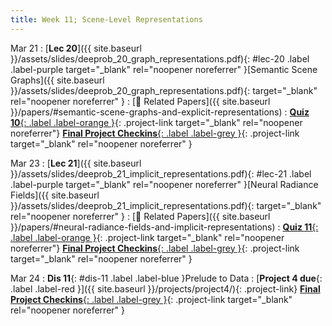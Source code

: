 ```yaml
---
title: Week 11; Scene-Level Representations
---
```


Mar 21
: [**Lec 20**]({{ site.baseurl }}/assets/slides/deeprob_20_graph_representations.pdf){: #lec-20 .label .label-purple target="_blank" rel="noopener noreferrer" }[Semantic Scene Graphs]({{ site.baseurl }}/assets/slides/deeprob_20_graph_representations.pdf){: target="_blank" rel="noopener noreferrer" }
  : [📃 Related Papers]({{ site.baseurl }}/papers/#semantic-scene-graphs-and-explicit-representations)
: [**Quiz 10**{: .label .label-orange }](https://www.gradescope.com/courses/480760){: .project-link target="_blank" rel="noopener noreferrer"} [**Final Project Checkins**{: .label .label-grey }](https://docs.google.com/spreadsheets/d/1hOdZyFN_mxRF0NCV8Rj6NLwLIk3tyXM84noFwGmp_MI/edit?usp=sharing){: .project-link target="_blank" rel="noopener noreferrer" }


Mar 23
: [**Lec 21**]({{ site.baseurl }}/assets/slides/deeprob_21_implicit_representations.pdf){: #lec-21 .label .label-purple target="_blank" rel="noopener noreferrer" }[Neural Radiance Fields]({{ site.baseurl }}/assets/slides/deeprob_21_implicit_representations.pdf){: target="_blank" rel="noopener noreferrer" }
  : [📃 Related Papers]({{ site.baseurl }}/papers/#neural-radiance-fields-and-implicit-representations)
: [**Quiz 11**{: .label .label-orange }](https://www.gradescope.com/courses/480760){: .project-link target="_blank" rel="noopener noreferrer"} [**Final Project Checkins**{: .label .label-grey }](https://docs.google.com/spreadsheets/d/1hOdZyFN_mxRF0NCV8Rj6NLwLIk3tyXM84noFwGmp_MI/edit?usp=sharing){: .project-link target="_blank" rel="noopener noreferrer" }



Mar 24
: **Dis 11**{: #dis-11 .label .label-blue }Prelude to Data
: [**Project 4 due**{: .label .label-red }]({{ site.baseurl }}/projects/project4/){: .project-link} [**Final Project Checkins**{: .label .label-grey }](https://docs.google.com/spreadsheets/d/1hOdZyFN_mxRF0NCV8Rj6NLwLIk3tyXM84noFwGmp_MI/edit?usp=sharing){: .project-link target="_blank" rel="noopener noreferrer" }


